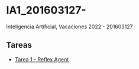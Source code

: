 # IA1_201603127-
Inteligencia Artificial, Vacaciones 2022 - 201603127

## Tareas
- [Tarea 1 - Reflex Agent](https://cascarus.github.io/IA1_201603127-/01_reflex_agent.html)